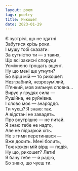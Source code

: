 ```yaml
---
layout: poem
tags: poetry
title: Рикошет
date: 2023-01-29
---
```


Є зустрічі, що не здатні<br>
Забутися крізь роки.<br>
І мушу тобі сказати:<br>
За сутністю ти — з таких,<br>
Що всі захисні споруди<br>
Усміхнено трощать вщент.<br>
Ну що мені ще утнути?<br>
Бо вірш мій — то рикошет:<br>
Незграбний, незрозумілий,<br>
П'янкий, мов хильнув сповна...<br>
Вирує у грудях сила —<br>
Рушійна, не руйнівна.<br>
І слово моє — знаряддя.<br>
Ти чуєш? Я знаю: так.<br>
А відстані не завадять.<br>
Про внутрішнє — не питай.<br>
Я знаю тебе не надто,<br>
Але не підозрюй хіть.<br>
Не з тими перетинався —<br>
Вже досить. Мені болить,<br>
Тож кожен мій вірш — подія.<br>
Ну що, рикошет? Лети!<br>
Я бачу тебе — й радію,<br>
Бо знаю, що чуєш ти.
